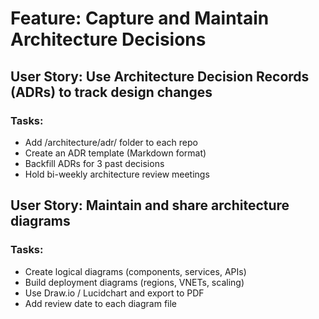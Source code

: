 # Feature: Capture and Maintain Architecture Decisions

## User Story: Use Architecture Decision Records (ADRs) to track design changes

### Tasks:
- Add /architecture/adr/ folder to each repo
- Create an ADR template (Markdown format)
- Backfill ADRs for 3 past decisions
- Hold bi-weekly architecture review meetings

## User Story: Maintain and share architecture diagrams

### Tasks:
- Create logical diagrams (components, services, APIs)
- Build deployment diagrams (regions, VNETs, scaling)
- Use Draw.io / Lucidchart and export to PDF
- Add review date to each diagram file
